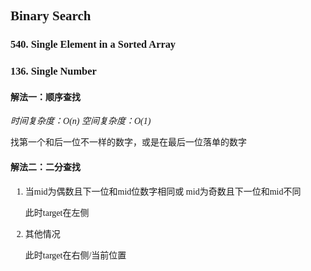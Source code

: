 <font face="微软雅黑">

## Binary Search
### 540. Single Element in a Sorted Array
### 136. Single Number
#### 解法一：顺序查找
_时间复杂度：$O(n)$_
_空间复杂度：$O(1)$_

找第一个和后一位不一样的数字，或是在最后一位落单的数字

#### 解法二：二分查找
1. 当mid为偶数且下一位和mid位数字相同或
   mid为奇数且下一位和mid不同

   此时target在左侧

2. 其他情况

    此时target在右侧/当前位置

</font>